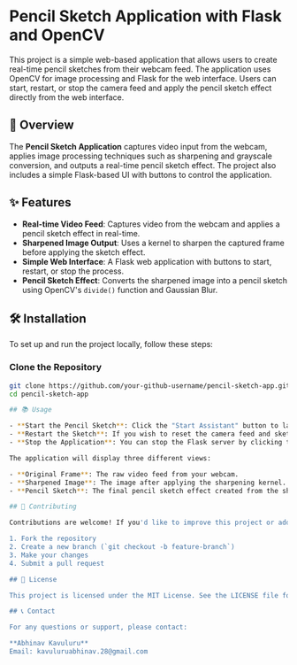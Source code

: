 # Pencil Sketch Application with Flask and OpenCV

This project is a simple web-based application that allows users to create real-time pencil sketches from their webcam feed. The application uses OpenCV for image processing and Flask for the web interface. Users can start, restart, or stop the camera feed and apply the pencil sketch effect directly from the web interface.

## 🚀 Overview

The **Pencil Sketch Application** captures video input from the webcam, applies image processing techniques such as sharpening and grayscale conversion, and outputs a real-time pencil sketch effect. The project also includes a simple Flask-based UI with buttons to control the application.

## ✨ Features

- **Real-time Video Feed**: Captures video from the webcam and applies a pencil sketch effect in real-time.
- **Sharpened Image Output**: Uses a kernel to sharpen the captured frame before applying the sketch effect.
- **Simple Web Interface**: A Flask web application with buttons to start, restart, or stop the process.
- **Pencil Sketch Effect**: Converts the sharpened image into a pencil sketch using OpenCV's `divide()` function and Gaussian Blur.

## 🛠️ Installation

To set up and run the project locally, follow these steps:

### Clone the Repository

```bash
git clone https://github.com/your-github-username/pencil-sketch-app.git
cd pencil-sketch-app

## 📚 Usage

- **Start the Pencil Sketch**: Click the "Start Assistant" button to launch the pencil sketch camera feed.
- **Restart the Sketch**: If you wish to reset the camera feed and sketch, click the "Restart Assistant" button.
- **Stop the Application**: You can stop the Flask server by clicking the "Stop" button, which kills the server.

The application will display three different views:

- **Original Frame**: The raw video feed from your webcam.
- **Sharpened Image**: The image after applying the sharpening kernel.
- **Pencil Sketch**: The final pencil sketch effect created from the sharpened image.

## 🤝 Contributing

Contributions are welcome! If you'd like to improve this project or add more features, please follow these steps:

1. Fork the repository
2. Create a new branch (`git checkout -b feature-branch`)
3. Make your changes
4. Submit a pull request

## 📜 License

This project is licensed under the MIT License. See the LICENSE file for details.

## 📞 Contact

For any questions or support, please contact:

**Abhinav Kavuluru**  
Email: kavuluruabhinav.28@gmail.com

